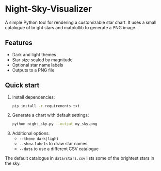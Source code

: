 # Night-Sky-Visualizer

A simple Python tool for rendering a customizable star chart. It uses a small
catalogue of bright stars and matplotlib to generate a PNG image.

## Features
- Dark and light themes
- Star size scaled by magnitude
- Optional star name labels
- Outputs to a PNG file

## Quick start
1. Install dependencies:
   ```bash
   pip install -r requirements.txt
   ```
2. Generate a chart with default settings:
   ```bash
   python night_sky.py --output my_sky.png
   ```
3. Additional options:
   - `--theme dark|light`
   - `--show-labels` to draw star names
   - `--data` to use a different CSV catalogue

The default catalogue in `data/stars.csv` lists some of the brightest stars in
the sky.
